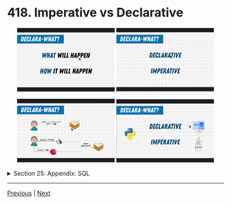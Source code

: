 # 418. Imperative vs Declarative

<p align="center" >
    <img src="../imags/418_Imperative-vs-Declarative.png" width="45%" >
    <img src="../imags/418_Imperative-vs-Declarative_2.png" width="45%" >
</p> 
<p align="center" >
    <img src="../imags/418_Imperative-vs-Declarative_3.png" width="45%" >
    <img src="../imags/418_Imperative-vs-Declarative_4.png" width="45%" >
</p> 

<details>
  <summary> Section 25: Appendix: SQL </summary>

  - [Codebase: SQL](../src/s25_SQL/)

</details>


---

[Previous](./417_Exercise_Setting-Up-Your-First-Database.md) | [Next](./419_History-of-SQL.md)